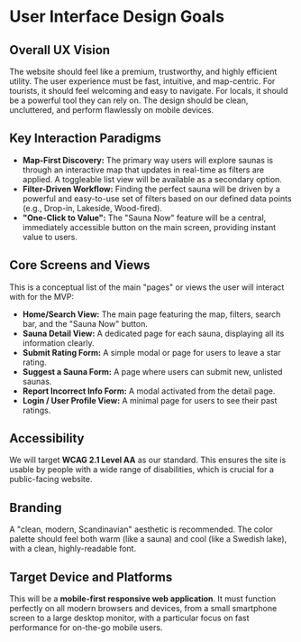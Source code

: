 # User Interface Design Goals

## Overall UX Vision
The website should feel like a premium, trustworthy, and highly efficient utility. The user experience must be fast, intuitive, and map-centric. For tourists, it should feel welcoming and easy to navigate. For locals, it should be a powerful tool they can rely on. The design should be clean, uncluttered, and perform flawlessly on mobile devices.

## Key Interaction Paradigms
* **Map-First Discovery:** The primary way users will explore saunas is through an interactive map that updates in real-time as filters are applied. A toggleable list view will be available as a secondary option.
* **Filter-Driven Workflow:** Finding the perfect sauna will be driven by a powerful and easy-to-use set of filters based on our defined data points (e.g., Drop-in, Lakeside, Wood-fired).
* **"One-Click to Value":** The "Sauna Now" feature will be a central, immediately accessible button on the main screen, providing instant value to users.

## Core Screens and Views
This is a conceptual list of the main "pages" or views the user will interact with for the MVP:
* **Home/Search View:** The main page featuring the map, filters, search bar, and the "Sauna Now" button.
* **Sauna Detail View:** A dedicated page for each sauna, displaying all its information clearly.
* **Submit Rating Form:** A simple modal or page for users to leave a star rating.
* **Suggest a Sauna Form:** A page where users can submit new, unlisted saunas.
* **Report Incorrect Info Form:** A modal activated from the detail page.
* **Login / User Profile View:** A minimal page for users to see their past ratings.

## Accessibility
We will target **WCAG 2.1 Level AA** as our standard. This ensures the site is usable by people with a wide range of disabilities, which is crucial for a public-facing website.

## Branding
A "clean, modern, Scandinavian" aesthetic is recommended. The color palette should feel both warm (like a sauna) and cool (like a Swedish lake), with a clean, highly-readable font.

## Target Device and Platforms
This will be a **mobile-first responsive web application**. It must function perfectly on all modern browsers and devices, from a small smartphone screen to a large desktop monitor, with a particular focus on fast performance for on-the-go mobile users.
